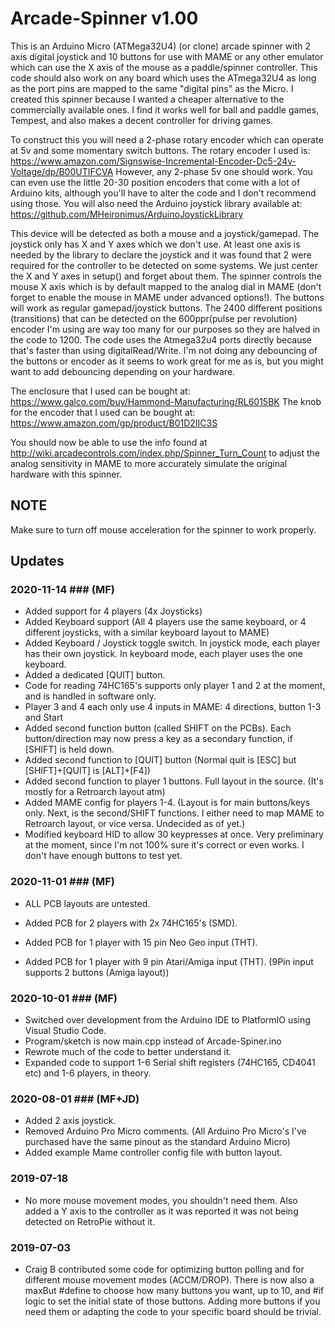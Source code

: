 # Arcade-Spinner v1.00
This is an Arduino Micro (ATMega32U4) (or clone) arcade spinner with 2 axis digital joystick and 10 buttons for use with MAME or any other emulator which can use the X axis of the mouse as a paddle/spinner controller. This code should also work on any board which uses the ATmega32U4 as long as the port pins are mapped to the same "digital pins" as the Micro. I created this spinner because I wanted a cheaper alternative to the commercially available ones. I find it works well for ball and paddle games, Tempest, and also makes a decent controller for driving games.

To construct this you will need a 2-phase rotary encoder which can operate at 5v and some momentary switch buttons. The rotary encoder I used is: https://www.amazon.com/Signswise-Incremental-Encoder-Dc5-24v-Voltage/dp/B00UTIFCVA 
However, any 2-phase 5v one should work. You can even use the little 20-30 position encoders that come with a lot of Arduino kits, although you'll have to alter the code and I don't recommend using those. You will also need the Arduino joystick library available at: https://github.com/MHeironimus/ArduinoJoystickLibrary

This device will be detected as both a mouse and a joystick/gamepad. The joystick only has X and Y axes which we don't use. At least one axis is needed by the library to declare the joystick and it was found that 2 were required for the controller to be detected on some systems. We just center the X and Y axes in setup() and forget about them. The spinner controls the mouse X axis which is by default mapped to the analog dial in MAME (don't forget to enable the mouse in MAME under advanced options!). The buttons will work as regular gamepad/joystick buttons. The 2400 different positions (transitions) that can be detected on the 600ppr(pulse per revolution) encoder I'm using are way too many for our purposes so they are halved in the code to 1200. The code uses the Atmega32u4 ports directly because that's faster than using digitalRead/Write. I'm not doing any debouncing of the buttons or encoder as it seems to work great for me as is, but you might want to add debouncing depending on your hardware.

The enclosure that I used can be bought at: https://www.galco.com/buy/Hammond-Manufacturing/RL6015BK
The knob for the encoder that I used can be bought at: https://www.amazon.com/gp/product/B01D2IIC3S


You should now be able to use the info found at http://wiki.arcadecontrols.com/index.php/Spinner_Turn_Count to adjust the analog sensitivity in MAME to more accurately simulate the original hardware with this spinner. 


## NOTE ##

Make sure to turn off mouse acceleration for the spinner to work properly.



## Updates ##

### 2020-11-14 ### (MF)

* Added support for 4 players (4x Joysticks)
* Added Keyboard support (All 4 players use the same keyboard, or 4 different joysticks, with a similar keyboard layout to MAME)
* Added Keyboard / Joystick toggle switch. In joystick mode, each player has their own joystick. In keyboard mode, each player uses the one keyboard.
* Added a dedicated [QUIT] button.
* Code for reading 74HC165's supports only player 1 and 2 at the moment, and is handled in software only.
* Player 3 and 4 each only use 4 inputs in MAME: 4 directions, button 1-3 and Start
* Added second function button (called SHIFT on the PCBs). Each button/direction may now press a key as a secondary function, if [SHIFT] is held down.
* Added second function to [QUIT] button (Normal quit is [ESC] but [SHIFT]+[QUIT] is [ALT]+[F4])
* Added second function to player 1 buttons. Full layout in the source. (It's mostly for a Retroarch layout atm)
* Added MAME config for players 1-4. (Layout is for main buttons/keys only. Next, is the second/SHIFT functions. I either need to map MAME to Retroarch layout, or vice versa. Undecided as of yet.)
* Modified keyboard HID to allow 30 keypresses at once. Very preliminary at the moment, since I'm not 100% sure it's correct or even works. I don't have enough buttons to test yet.



### 2020-11-01 ### (MF)

* ALL PCB layouts are untested.

* Added PCB for 2 players with 2x 74HC165's (SMD).
* Added PCB for 1 player with 15 pin Neo Geo input (THT).
* Added PCB for 1 player with 9 pin Atari/Amiga input (THT). (9Pin input supports 2 buttons (Amiga layout))



### 2020-10-01 ### (MF)

* Switched over development from the Arduino IDE to PlatformIO using Visual Studio Code.
* Program/sketch is now main.cpp instead of Arcade-Spiner.ino
* Rewrote much of the code to better understand it.
* Expanded code to support 1-6 Serial shift registers (74HC165, CD4041 etc) and 1-6 players, in theory.



### 2020-08-01 ### (MF+JD)

* Added 2 axis joystick.
* Removed Arduino Pro Micro comments. (All Arduino Pro Micro's I've purchased have the same pinout as the standard Arduino Micro)
* Added example Mame controller config file with button layout.



### 2019-07-18 ###

* No more mouse movement modes, you shouldn't need them. Also added a Y axis to the controller as it was reported it was not being detected on RetroPie without it. 



### 2019-07-03 ###

* Craig B contributed some code for optimizing button polling and for different mouse movement modes (ACCM/DROP). There is now also a maxBut #define to choose how many buttons you want, up to 10, and #if logic to set the initial state of those buttons. Adding more buttons if you need them or adapting the code to your specific board should be trivial.
